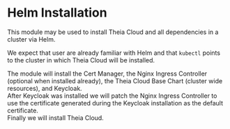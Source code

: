 # Helm Installation

This module may be used to install Theia Cloud and all dependencies in a cluster via Helm.

We expect that user are already familiar with Helm and that `kubectl` points to the cluster in which Theia Cloud will be installed.

The module will install the Cert Manager, the Nginx Ingress Controller (optional when installed already), the Theia Cloud Base Chart (cluster wide resources), and Keycloak.\
After Keycloak was installed we will patch the Nginx Ingress Controller to use the certificate generated during the Keycloak installation as the default certificate.\
Finally we will install Theia Cloud.
